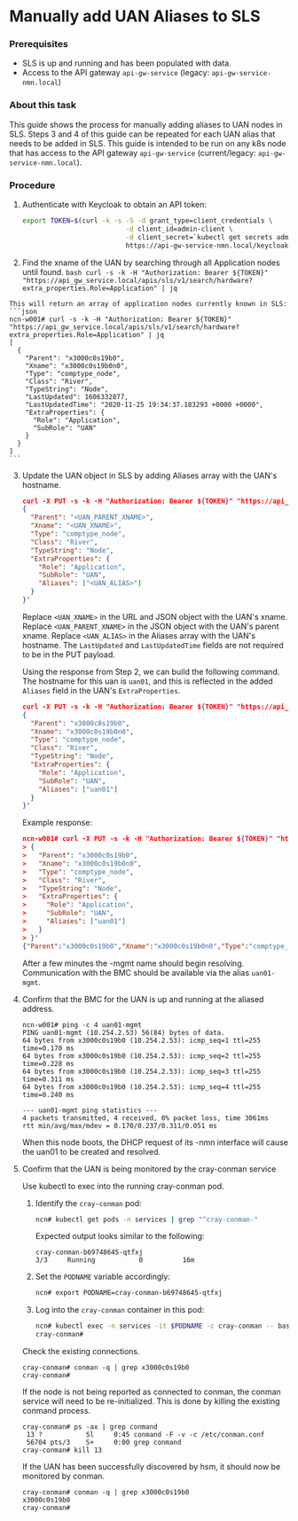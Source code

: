 # Manually add UAN Aliases to SLS
### Prerequisites
* SLS is up and running and has been populated with data.
* Access to the API gateway `api-gw-service` (legacy: `api-gw-service-nmn.local`)

### About this task
This guide shows the process for manually adding aliases to UAN nodes in SLS. Steps 3 and 4 of this guide can be repeated for each UAN alias that needs to be added in SLS. This guide is intended to be run on any k8s node that has access to the API gateway `api-gw-service` (current/legacy: `api-gw-service-nmn.local`).

### Procedure
1. Authenticate with Keycloak to obtain an API token:
    ```bash
    export TOKEN=$(curl -k -s -S -d grant_type=client_credentials \
                              -d client_id=admin-client \
                              -d client_secret=`kubectl get secrets admin-client-auth -o jsonpath='{.data.client-secret}' | base64 -d` \
                              https://api-gw-service-nmn.local/keycloak/realms/shasta/protocol/openid-connect/token | jq -r '.access_token')
    ```

  2. Find the xname of the UAN by searching through all Application nodes until found.
    ```bash
    curl -s -k -H "Authorization: Bearer ${TOKEN}" "https://api_gw_service.local/apis/sls/v1/search/hardware?extra_properties.Role=Application" | jq
    ```

    This will return an array of application nodes currently known in SLS:
    ```json
    ncn-w001# curl -s -k -H "Authorization: Bearer ${TOKEN}" "https://api_gw_service.local/apis/sls/v1/search/hardware?extra_properties.Role=Application" | jq
    [
      {
        "Parent": "x3000c0s19b0",
        "Xname": "x3000c0s19b0n0",
        "Type": "comptype_node",
        "Class": "River",
        "TypeString": "Node",
        "LastUpdated": 1606332877,
        "LastUpdatedTime": "2020-11-25 19:34:37.183293 +0000 +0000",
        "ExtraProperties": {
          "Role": "Application",
          "SubRole": "UAN"
        }
      }
    ]
    ```

3. Update the UAN object in SLS by adding Aliases array with the UAN's hostname.
    ```json
    curl -X PUT -s -k -H "Authorization: Bearer ${TOKEN}" "https://api_gw_service.local/apis/sls/v1/hardware/<UAN_XNAME>" -d '
    {
      "Parent": "<UAN_PARENT_XNAME>",
      "Xname": "<UAN_XNAME>",
      "Type": "comptype_node",
      "Class": "River",
      "TypeString": "Node",
      "ExtraProperties": {
        "Role": "Application",
        "SubRole": "UAN",
        "Aliases": ["<UAN_ALIAS>"]
      }
    }'
    ```
    Replace `<UAN_XNAME>` in the URL and JSON object with the UAN's xname.
    Replace `<UAN_PARENT_XNAME>` in the JSON object with the UAN's parent xname.
    Replace `<UAN_ALIAS>` in the Aliases array with the UAN's hostname.
    The `LastUpdated` and `LastUpdatedTime` fields are not required to be in the PUT payload.

    Using the response from Step 2, we can build the following command. The hostname for this uan is `uan01`, and this is reflected in the added `Aliases` field in the UAN's `ExtraProperties`.
    ```json
    curl -X PUT -s -k -H "Authorization: Bearer ${TOKEN}" "https://api_gw_service.local/apis/sls/v1/hardware/x3000c0s19b0n0" -d '
    {
      "Parent": "x3000c0s19b0",
      "Xname": "x3000c0s19b0n0",
      "Type": "comptype_node",
      "Class": "River",
      "TypeString": "Node",
      "ExtraProperties": {
        "Role": "Application",
        "SubRole": "UAN",
        "Aliases": ["uan01"]
      }
    }'
    ```

    Example response:
    ```json
    ncn-w001# curl -X PUT -s -k -H "Authorization: Bearer ${TOKEN}" "https://api_gw_service.local/apis/sls/v1/hardware/x3000c0s19b0n0" -d '
    > {
    >   "Parent": "x3000c0s19b0",
    >   "Xname": "x3000c0s19b0n0",
    >   "Type": "comptype_node",
    >   "Class": "River",
    >   "TypeString": "Node",
    >   "ExtraProperties": {
    >     "Role": "Application",
    >     "SubRole": "UAN",
    >     "Aliases": ["uan01"]
    >   }
    > }'
    {"Parent":"x3000c0s19b0","Xname":"x3000c0s19b0n0","Type":"comptype_node","Class":"River","TypeString":"Node","LastUpdated":1606332877,"LastUpdatedTime":"2020-11-25 19:34:37.183293 +0000 +0000","ExtraProperties":{"Aliases":["uan01"],"Role":"Application","SubRole":"UAN"}}
    ```

    After a few minutes the -mgmt name should begin resolving. Communication with the BMC should be available via the alias `uan01-mgmt`.

4. Confirm that the BMC for the UAN is up and running at the aliased address.
    ```
    ncn-w001# ping -c 4 uan01-mgmt
    PING uan01-mgmt (10.254.2.53) 56(84) bytes of data.
    64 bytes from x3000c0s19b0 (10.254.2.53): icmp_seq=1 ttl=255 time=0.170 ms
    64 bytes from x3000c0s19b0 (10.254.2.53): icmp_seq=2 ttl=255 time=0.228 ms
    64 bytes from x3000c0s19b0 (10.254.2.53): icmp_seq=3 ttl=255 time=0.311 ms
    64 bytes from x3000c0s19b0 (10.254.2.53): icmp_seq=4 ttl=255 time=0.240 ms

    --- uan01-mgmt ping statistics ---
    4 packets transmitted, 4 received, 0% packet loss, time 3061ms
    rtt min/avg/max/mdev = 0.170/0.237/0.311/0.051 ms
    ```

    When this node boots, the DHCP request of its -nmn interface will cause the uan01 to be created and resolved.

5. Confirm that the UAN is being monitored by the cray-conman service

    Use kubectl to exec into the running cray-conman pod.

    1. Identify the `cray-conman` pod:
       ```bash
       ncn# kubectl get pods -n services | grep "^cray-conman-"
       ```
    
       Expected output looks similar to the following:
       ```
       cray-conman-b69748645-qtfxj                                     3/3     Running           0          16m
       ```
    1. Set the `PODNAME` variable accordingly:
       ```bash
       ncn# export PODNAME=cray-conman-b69748645-qtfxj
       ```
    1. Log into the `cray-conman` container in this pod:
       ```bash
       ncn# kubectl exec -n services -it $PODNAME -c cray-conman -- bash
       cray-conman#
       ```

    Check the existing connections.
    ```
    cray-conman# conman -q | grep x3000c0s19b0
    cray-conman#
    ```

    If the node is not being reported as connected to conman, the conman service will need to
    be re-initialized. This is done by killing the existing conmand process.
    ```
    cray-conman# ps -ax | grep conmand
     13 ?           Sl     0:45 conmand -F -v -c /etc/conman.conf
     56704 pts/3    S+     0:00 grep conmand
    cray-conman# kill 13
    ```

    If the UAN has been successfully discovered by hsm, it should now be monitored by conman.
    ```
    cray-conman# conman -q | grep x3000c0s19b0
    x3000c0s19b0
    cray-conman#
    ```
